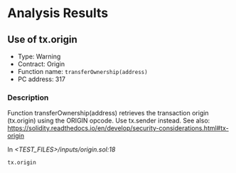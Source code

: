 # Analysis Results
## Use of tx.origin
- Type: Warning
- Contract: Origin
- Function name: `transferOwnership(address)`
- PC address: 317

### Description
Function transferOwnership(address) retrieves the transaction origin (tx.origin) using the ORIGIN opcode. Use tx.sender instead.
See also: https://solidity.readthedocs.io/en/develop/security-considerations.html#tx-origin

In *<TEST_FILES>/inputs/origin.sol:18*

```
tx.origin
```
